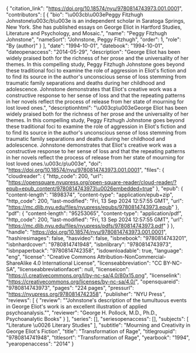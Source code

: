 {
   "citation_link": "https://doi.org/10.18574/nyu/9780814743973.001.0001",
   "contributors": [
     {
       "bio": "\u003cb\u003ePeggy Fitzhugh Johnstone\u003c/b\u003e is an independent scholar in Saratoga Springs, New York. She has published essays on George Eliot in Hartford Studies, Literature and Psychology, and Mosaic.",
       "name": "Peggy Fitzhugh Johnstone",
       "nameSort": "Johnstone, Peggy Fitzhugh",
       "order": 1,
       "role": "By (author)"
     }
   ],
   "date": "1994-10-01",
   "datebook": "1994-10-01",
   "dateopenaccess": "2014-05-29",
   "description": "George Eliot has been widely praised both for the richness of her prose and the universality of her themes. In this compelling study, Peggy Fitzhugh Johnstone goes beyond these traditional foci to examine the role of aggression in Eliot's fiction and to find its source in the author's unconscious sense of loss stemming from traumatic family separations and deaths during her childhood and adolescence. Johnstone demonstrates that Eliot's creative work was a constructive response to her sense of loss and that the repeating patterns in her novels reflect the process of release from her state of mourning for lost loved ones.",
   "descriptionhtml": "\u003cp\u003eGeorge Eliot has been widely praised both for the richness of her prose and the universality of her themes. In this compelling study, Peggy Fitzhugh Johnstone goes beyond these traditional foci to examine the role of aggression in Eliot's fiction and to find its source in the author's unconscious sense of loss stemming from traumatic family separations and deaths during her childhood and adolescence. Johnstone demonstrates that Eliot's creative work was a constructive response to her sense of loss and that the repeating patterns in her novels reflect the process of release from her state of mourning for lost loved ones.\u003c/p\u003e",
   "doi": "https://doi.org/10.18574/nyu/9780814743973.001.0001",
   "files": {
     "cloudreader": {
       "http_code": 200,
       "url": "https://opensquare.nyupress.org/open-square-reader/cloud-reader/?epub=epub_content/9780814743973\u0026embedded=true"
     },
     "epub": {
       "content-length": "1898374",
       "content-type": "application/epub+zip",
       "http_code": 200,
       "last-modified": "Fri, 13 Sep 2024 12:57:55 GMT",
       "url": "https://mc.dlib.nyu.edu/files/nyupress/epubs/9780814743973.epub"
     },
     "pdf": {
       "content-length": "95253065",
       "content-type": "application/pdf",
       "http_code": 200,
       "last-modified": "Fri, 13 Sep 2024 12:57:55 GMT",
       "url": "https://mc.dlib.nyu.edu/files/nyupress/pdfs/9780814743973.pdf"
     }
   },
   "handle": "https://doi.org/10.18574/nyu/9780814743973.001.0001",
   "hashiresimages": false,
   "hasvideo": false,
   "isbnebook": "9780814743201",
   "isbnhardcover": "9780814741948",
   "isbnlibrary": "9780814743973",
   "isbnpaperback": "9780814742358",
   "isdownloadable": true,
   "language": "eng",
   "license": "Creative Commons Attribution-NonCommercial-ShareAlike 4.0 International License",
   "licenseabbreviation": "CC BY-NC-SA",
   "licenseabbreviationfacet": null,
   "licenseicon": "https://i.creativecommons.org/l/by-nc-sa/4.0/80x15.png",
   "licenselink": "https://creativecommons.org/licenses/by-nc-sa/4.0/",
   "opensquareid": "9780814743973",
   "pages": "224 pages",
   "pressurl": "https://nyupress.org/9780814742358",
   "publisher": "NYU Press",
   "reviews": [
     {
       "review": "\"Johnstone's description of the tumultuous events in George Eliot's work is an excellent illustration of applied psychoanalysis.\"",
       "reviewer": "George H. Pollock, M.D., Ph.D., Psychoanalytic Books"
     }
   ],
   "series": [],
   "seriesopenaccess": [],
   "subjects": [
     "Literature \u0026 Literary Studies"
   ],
   "subtitle": "Mourning and Creativity in George Eliot's Fiction",
   "title": "Transformation of Rage",
   "titlegroupid": "9780814741948",
   "titlesort": "Transformation of Rage",
   "yearbook": "1994",
   "yearopenaccess": "2014"
 }
